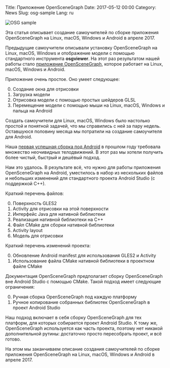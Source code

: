Title: Приложение OpenSceneGraph
Date: 2017-05-12 00:00
Category: News
Slug: osg-sample
Lang: ru

![OSG sample][screenshot]


Эта статья описывает создание самоучителей по сборке приложения OpenSceneGraph на Linux, macOS, Windows и Android в апреле 2017.

Предыдущие самоучители описывали установку OpenSceneGraph на Linux, macOS, Windows и отображение модели с помощью стандартного инструмента **osgviewer**. На этот раз результатом нашей работы стало [приложение OpenSceneGraph](https://github.com/OGStudio/openscenegraph-cross-platform-guide-application), которое работает на Linux, macOS, Windows и Android.

Приложение очень простое. Оно умеет следующее:

0. Создание окна для отрисовки
0. Загрузка модели
0. Отрисовка модели с помощью простых шейдеров GLSL
0. Перемещение модели с помощью мыши на Linux, macOS, Windows и пальца на Android



Создать самоучители для Linux, macOS, Windows было настолько простой и понятной задачей, что мы справились с ней за пару недель. Оставшуюся половину месяца мы потратили на создание самоучителя для Android.

Наша [первая успешная сборка под Android][oct16_article] в прошлом году требовала множество неочивидных телодвижений. В этот раз мы хотели получить более чистый, быстрый и дешёвый подход.

Нам это удалось. В результате всё, что нужно для работы приложения OpenSceneGraph на Android, уместилось в набор из нескольких файлов и небольших изменений для стандартного проекта Android Studio (с поддержкой C++).

Краткий перечень файлов:

0. Поверхность GLES2
0. Activity для отрисовки на этой поверхности
0. Интерфейс Java для нативной библиотеки
0. Реализация нативной библиотеки на C++
0. Файл CMake для сборки нативной библиотеки
0. Activity layout
0. Модель для отрисовки



Краткий перечень изменений проекта:

0. Обновление Android manifest для использования GLES2 и Activity
0. Использование файла CMake нативной библиотеки в проектном файле CMake



Документация OpenSceneGraph предполагает сборку OpenSceneGraph вне Android Studio с помощью CMake. Такой подход имеет следующие ограничения:

0. Ручная сборка OpenSceneGraph под каждую платформу
0. Ручное копирование собранных библиотек OpenSceneGraph в проект Android Studio



Наш подход включает в себя сборку OpenSceneGraph для тех платформ, для которых собирается проект Android Studio. К тому же, OpenSceneGraph используется как часть проекта, поэтому нет никакой дополнительной рутины: достаточно просто пересобрать проект, и всё готово.

На этом мы заканчиваем описание создания самоучителей по сборке приложения OpenSceneGraph на Linux, macOS, Windows и Android в апреле 2017.

[screenshot]: {attach}/images/2017-05_osg-sample.png
[oct16_article]: {filename}/articles/2016-11-19_2016-october-recap-ru.md
